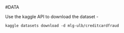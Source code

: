 #DATA

Use the kaggle API to download the dataset -

`kaggle datasets download -d mlg-ulb/creditcardfraud`